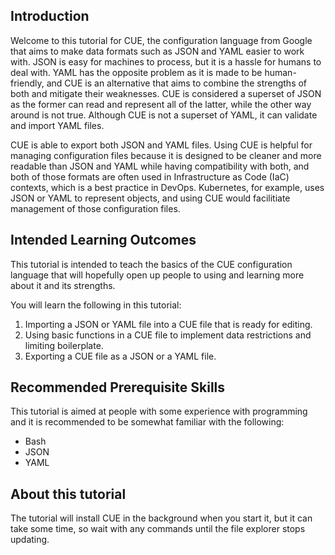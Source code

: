 ## Introduction

Welcome to this tutorial for CUE, the configuration language from Google that aims to make data formats such as JSON and YAML easier to work with. JSON is easy for machines to process, but it is a hassle for humans to deal with. YAML has the opposite problem as it is made to be human-friendly, and CUE is an alternative that aims to combine the strengths of both and mitigate their weaknesses. CUE is considered a superset of JSON as the former can read and represent all of the latter, while the other way around is not true. Although CUE is not a superset of YAML, it can validate and import YAML files.

CUE is able to export both JSON and YAML files. Using CUE is helpful for managing configuration files because it is designed to be cleaner and more readable than JSON and YAML while having compatibility with both, and both of those formats are often used in Infrastructure as Code (IaC) contexts, which is a best practice in DevOps. Kubernetes, for example, uses JSON or YAML to represent objects, and using CUE would facilitiate management of those configuration files.

## Intended Learning Outcomes

This tutorial is intended to teach the basics of the CUE configuration language that will hopefully open up people to using and learning more about it and its strengths.

You will learn the following in this tutorial:
1. Importing a JSON or YAML file into a CUE file that is ready for editing.
2. Using basic functions in a CUE file to implement data restrictions and limiting boilerplate.
3. Exporting a CUE file as a JSON or a YAML file.

## Recommended Prerequisite Skills

This tutorial is aimed at people with some experience with programming and it is recommended to be somewhat familiar with the following:
- Bash
- JSON
- YAML

## About this tutorial
The tutorial will install CUE in the background when you start it, but it can take some time, so wait with any commands until the file explorer stops updating.
